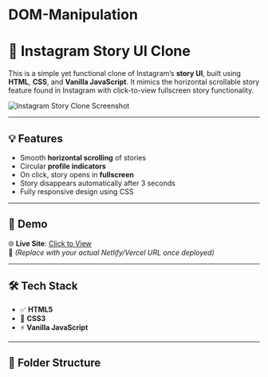 # DOM-Manipulation
# 📸 Instagram Story UI Clone

This is a simple yet functional clone of Instagram’s **story UI**, built using **HTML**, **CSS**, and **Vanilla JavaScript**. It mimics the horizontal scrollable story feature found in Instagram with click-to-view fullscreen story functionality.

![Instagram Story Clone Screenshot](./preview.png) <!-- Optional: add screenshot if you have one -->

---

## 💡 Features

- Smooth **horizontal scrolling** of stories
- Circular **profile indicators**
- On click, story opens in **fullscreen**
- Story disappears automatically after 3 seconds
- Fully responsive design using CSS

---

## 🚀 Demo

🌐 **Live Site**: [Click to View](https://your-site-name.netlify.app)  
🔗 *(Replace with your actual Netlify/Vercel URL once deployed)*

---

## 🛠️ Tech Stack

- ✅ **HTML5**
- 🎨 **CSS3**
- ⚡ **Vanilla JavaScript**

---

## 📁 Folder Structure

